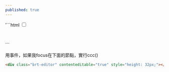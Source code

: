 ```yaml
---
published: true
---
```

‵```html
<bili-checkbox value="sync" label="同时转发到我的动态" checked="false"></bili-checkbox>
  <input type="checkbox" value="sync">
  
<div class="brt-editor" contenteditable="true" style="height: 32px;"></div>


<div id="editor" class="">
<div id="editor" class=" active ">
```

用事件，如果我focus在下面的節點，實行ccc()
```html
<div class="brt-editor" contenteditable="true" style="height: 32px;"></div>
```